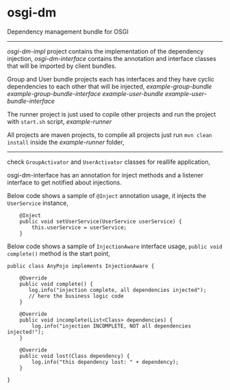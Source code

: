# osgi-dm
Dependency management bundle for OSGI

---

*osgi-dm-impl* project contains the implementation of the dependency injection, 
*osgi-dm-interface* contains the annotation and interface classes that will be imported by client bundles.

Group and User bundle projects each has interfaces and they have cyclic dependencies to each other that will be injected,
*example-group-bundle*
*example-group-bundle-interface*
*example-user-bundle*
*example-user-bundle-interface*

The runner project is just used to copile other projects and run the project with ```start.sh``` script,
*example-runner*

All projects are maven projects, to compile all projects just run ```mvn clean install``` inside the *example-runner* folder,

---

check ```GroupActivator``` and ```UserActivator``` classes for reallife application,


osgi-dm-interface has an annotation for inject methods and a listener interface to get notified about injections.

Below code shows a sample of ```@Inject``` annotation usage, it injects the ```UserService``` instance,
```
    @Inject
    public void setUserService(UserService userService) {
        this.userService = userService;
    }
```

Below code shows a sample of ```InjectionAware``` interface usage, ```public void complete()``` method is the start point,
```
public class AnyPojo implements InjectionAware {

    @Override
    public void complete() {
       log.info("injection complete, all dependencies injected");
       // here the business logic code
    }

    @Override
    public void incomplete(List<Class> dependencies) {
        log.info("injection INCOMPLETE, NOT all dependencies injected!");
    }

    @Override
    public void lost(Class dependency) {
        log.info("this dependency lost: " + dependency);
    }

}

```

